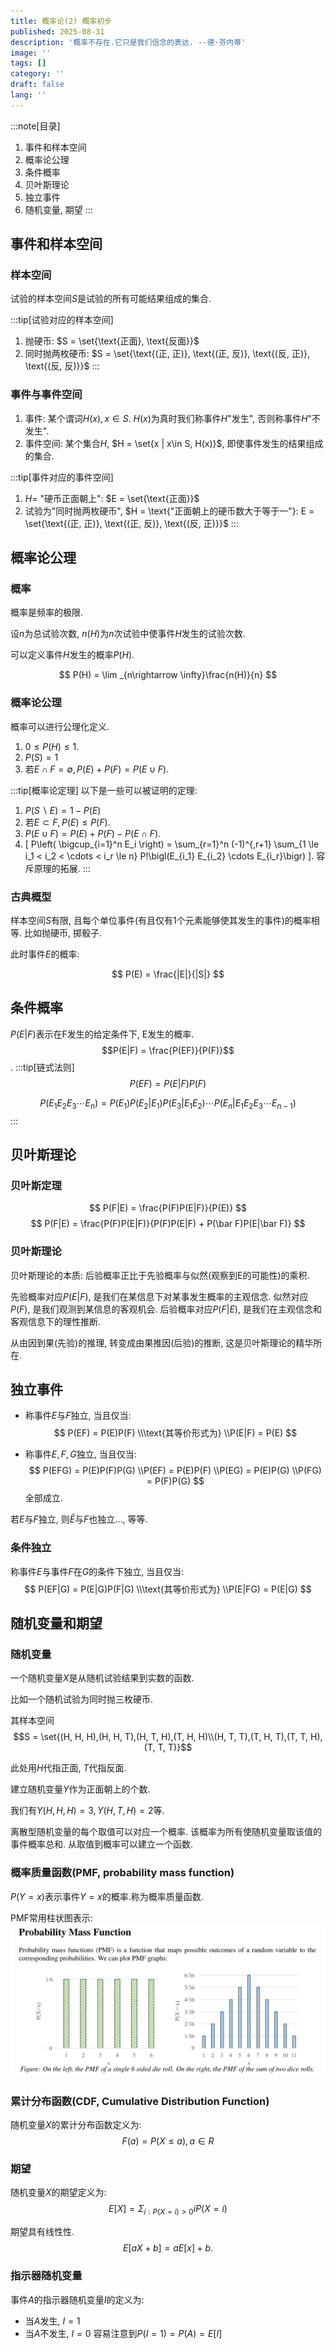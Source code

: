 ```yaml
---
title: 概率论(2) 概率初步
published: 2025-08-31
description: '概率不存在.它只是我们信念的表达. --德·芬内蒂'
image: ''
tags: []
category: ''
draft: false 
lang: ''
---
```

:::note[目录]
1. 事件和样本空间
2. 概率论公理
3. 条件概率
4. 贝叶斯理论
5. 独立事件
6. 随机变量, 期望
:::

## 事件和样本空间
### 样本空间
试验的样本空间$S$是试验的所有可能结果组成的集合.

:::tip[试验对应的样本空间]
1. 抛硬币: $S = \set{\text{正面}, \text{反面}}$
2. 同时抛两枚硬币: $S = \set{\text{(正, 正)}, \text{(正, 反)}, \text{(反, 正)}, \text{(反, 反)}}$
:::


### 事件与事件空间
1. 事件: 某个谓词$H(x), x\in S$. $H(x)$为真时我们称事件$H$"发生", 否则称事件$H$"不发生".
2. 事件空间: 某个集合$H$, $H = \set{x | x\in S, H(x)}$, 即使事件发生的结果组成的集合.


:::tip[事件对应的事件空间]
1. $H =$ "硬币正面朝上": $E = \set{\text{正面}}$
2. 试验为"同时抛两枚硬币", $H = \text{"正面朝上的硬币数大于等于一"}: E = \set{\text{(正, 正)}, \text{(正, 反)}, \text{(反, 正)}}$
:::


## 概率论公理
### 概率
概率是频率的极限.

设$n$为总试验次数, $n(H)$为$n$次试验中使事件$H$发生的试验次数. 

可以定义事件$H$发生的概率$P(H)$.

$$
P(H) = \lim _{n\rightarrow \infty}\frac{n(H)}{n}
$$

### 概率论公理
概率可以进行公理化定义.
1. $0\le P(H) \le 1$.
2. $P(S) = 1$
3. 若$E \cap F = \emptyset, P(E) + P(F) = P(E\cup F)$.

:::tip[概率论定理]
以下是一些可以被证明的定理:
1. $P(S\backslash E) = 1 - P(E)$
2. 若$E\subset F, P(E) \le P(F)$.
3. $P(E\cup F) = P(E) + P(F) - P(E\cap F)$.
4. 
   \[
P\left( \bigcup_{i=1}^n E_i \right)
= \sum_{r=1}^n (-1)^{\,r+1} 
  \sum_{1 \le i_1 < i_2 < \cdots < i_r \le n} 
  P\!\bigl(E_{i_1} E_{i_2} \cdots E_{i_r}\bigr)
\]. 容斥原理的拓展.
:::

### 古典概型
样本空间$S$有限, 且每个单位事件(有且仅有1个元素能够使其发生的事件)的概率相等. 比如抛硬币, 掷骰子.

此时事件$E$的概率:

$$
P(E) = \frac{|E|}{|S|}
$$

## 条件概率
$P(E|F)$表示在F发生的给定条件下, E发生的概率.
$$P(E|F) = \frac{P(EF)}{P(F)}$$.
:::tip[链式法则]
$$
P(EF) = P(E|F)P(F)
$$

$$
P(E_1E_2E_3\cdots E_n) = P(E_1)P(E_2|E_1)P(E_3|E_1E_2)\cdots P(E_n|E_1E_2E_3\cdots E_{n - 1})
$$
:::

## 贝叶斯理论
### 贝叶斯定理
$$
P(F|E) = \frac{P(F)P(E|F)}{P(E)}
$$
$$
P(F|E) = \frac{P(F)P(E|F)}{P(F)P(E|F) + P(\bar F)P(E|\bar F)}
$$

### 贝叶斯理论
贝叶斯理论的本质: 后验概率正比于先验概率与似然(观察到E的可能性)的乘积.

先验概率对应$P(E|F)$, 是我们在某信息下对某事发生概率的主观信念. 
似然对应$P(F)$, 是我们观测到某信息的客观机会. 
后验概率对应$P(F|E)$, 是我们在主观信念和客观信息下的理性推断. 

从由因到果(先验)的推理, 转变成由果推因(后验)的推断, 这是贝叶斯理论的精华所在.

## 独立事件
- 称事件$E$与$F$独立, 当且仅当:
$$
P(EF) = P(E)P(F)
\\\text{其等价形式为}
\\P(E|F) = P(E)
$$

- 称事件$E,F,G$独立, 当且仅当:
$$
P(EFG) = P(E)P(F)P(G)
\\P(EF) = P(E)P(F)
\\P(EG) = P(E)P(G)
\\P(FG) = P(F)P(G)
$$
全部成立.

若$E$与$F$独立, 则$\bar E$与$F$也独立..., 等等.
### 条件独立
称事件$E$与事件$F$在$G$的条件下独立, 当且仅当:
$$
P(EF|G) = P(E|G)P(F|G)
\\\text{其等价形式为}
\\P(E|FG) = P(E|G)
$$


## 随机变量和期望
### 随机变量
一个随机变量$X$是从随机试验结果到实数的函数.

比如一个随机试验为同时抛三枚硬币.

其样本空间$$S = \set{(H, H, H),(H, H, T),(H, T, H),(T, H, H)\\(H, T, T),(T, H, T),(T, T, H),(T, T, T)}$$

此处用$H$代指正面, $T$代指反面.

建立随机变量$Y$作为正面朝上的个数.

我们有$Y(H, H, H) = 3, Y(H, T, H) = 2$等.

离散型随机变量的每个取值可以对应一个概率. 该概率为所有使随机变量取该值的事件概率总和. 从取值到概率可以建立一个函数. 

### 概率质量函数(PMF, probability mass function)

$P(Y = x)$表示事件$Y = x$的概率.称为概率质量函数. 

PMF常用柱状图表示:
![PMF](../../assets/images/possibility/PMF.png)

### 累计分布函数(CDF, Cumulative Distribution Function)
随机变量$X$的累计分布函数定义为:
$$F(a) = P(X \le a), a\in R$$


### 期望
随机变量$X$的期望定义为:
$$E[X] = \Sigma_{i:P(X=i) > 0} iP(X = i)$$

期望具有线性性.
$$
E[aX + b] = aE[x] + b.
$$

### 指示器随机变量
事件$A$的指示器随机变量$I$的定义为:
- 当$A$发生, $I = 1$
- 当$A$不发生, $I = 0$
容易注意到$P(I = 1) = P(A) = E[I]$